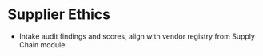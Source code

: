 # Supplier Ethics
- Intake audit findings and scores; align with vendor registry from Supply Chain module.
